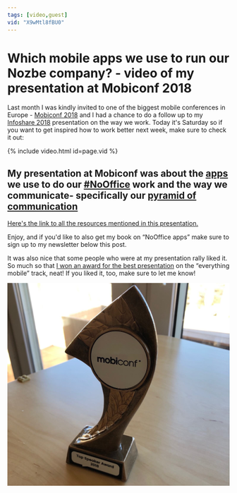 ```yaml
---
tags: [video,guest]
vid: "X9wMtl8fBU0"
---
```


# Which mobile apps we use to run our Nozbe company? - video of my presentation at Mobiconf 2018

Last month I was kindly invited to one of the biggest mobile conferences in Europe - [Mobiconf 2018](https://2018.mobiconf.org/speakers/) and I had a chance to do a follow up to my [Infoshare 2018](/infoshare/) presentation on the way we work. Today it's Saturday so if you want to get inspired how to work better next week, make sure to check it out:

{% include video.html id=page.vid %}

<!--More-->

## My presentation at Mobiconf was about the [apps](https://sliwinski.com/apps) we use to do our [#NoOffice](/tag/nooffice) work and the way we communicate- specifically our [pyramid of communication](https://sliwinski.com/pyramid)

[Here's the link to all the resources mentioned in this presentation.](/mobiconf/)

Enjoy, and if you'd like to also get my book on “NoOffice apps” make sure to sign up to my newsletter below this post.

It was also nice that some people who were at my presentation rally liked it. So much so that [I won an award for the best presentation](https://twitter.com/MSliwinski/status/1060864448947216384) on the “everything mobile” track, neat! If you liked it, too, make sure to let me know!

![Which mobile apps we use to run our Nozbe company? - video of my presentation at Mobiconf 2018 2](/img/mobiconfvideo.jpg)

[n]: https://nozbe.com/?a=mike
[p]: https://thepodcast.fm/